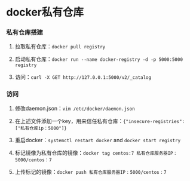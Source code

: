 # docker私有仓库

### 私有仓库搭建

1. 拉取私有仓库：`docker pull registry`
2. 启动私有仓库：`docker run --name docker-registry -d -p 5000:5000 registry`

3. 访问：`curl -X GET http://127.0.0.1:5000/v2/_catalog`

### 访问

1. 修改daemon.json：`vim /etc/docker/daemon.json`
2. 在上述文件添加一个key，用来信任私有仓库：`{"insecure-registries": ["私有仓库ip：5000"]}`

3. 重启docker：`systemctl restart docker` and `docker start registry`
4. 标记镜像为私有仓库的镜像：`docker tag centos:7 私有仓库服务器IP：5000/centos：7`
5. 上传标记的镜像：`docker push 私有仓库服务器IP：5000/centos：7`

